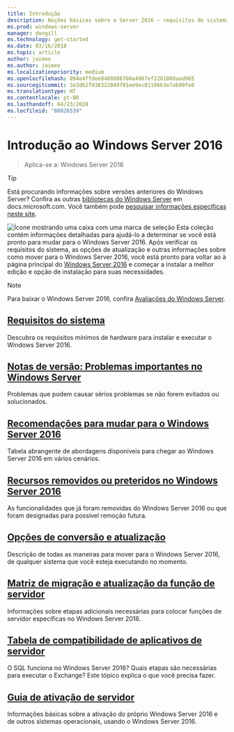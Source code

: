 ```yaml
---
title: Introdução
description: Noções básicas sobre o Server 2016 – requisitos do sistema, notas sobre a versão, opções de atualização
ms.prod: windows-server
manager: dongill
ms.technology: get-started
ms.date: 03/16/2018
ms.topic: article
author: jaimeo
ms.author: jaimeo
ms.localizationpriority: medium
ms.openlocfilehash: 094e4ffdee8480886700a4967ef2281008aad965
ms.sourcegitcommit: 3a3d62f938322849f81ee9ec01186b3e7ab90fe0
ms.translationtype: HT
ms.contentlocale: pt-BR
ms.lasthandoff: 04/23/2020
ms.locfileid: "80826539"
---
```

# <a name="get-started-with-windows-server-2016"></a>Introdução ao Windows Server 2016

>Aplica-se a: Windows Server 2016

> [!TIP]
> Está procurando informações sobre versões anteriores do Windows Server? Confira as outras [bibliotecas do Windows Server](/previous-versions/windows/) em docs.microsoft.com. Você também pode [pesquisar informações específicas neste site](https://docs.microsoft.com/search/index?search=Windows+Server&dataSource=previousVersions).

![Ícone mostrando uma caixa com uma marca de seleção](../media/landing-icons/getstarted.png) Esta coleção contém informações detalhadas para ajudá-lo a determinar se você está pronto para mudar para o Windows Server 2016. Após verificar os requisitos do sistema, as opções de atualização e outras informações sobre como mover para o Windows Server 2016, você está pronto para voltar ao à página principal do [Windows Server 2016](Windows-Server-2016.md) e começar a instalar a melhor edição e opção de instalação para suas necessidades. 

> [!Note]
> Para baixar o Windows Server 2016, confira [Avaliações do Windows Server](https://www.microsoft.com/evalcenter/evaluate-windows-server-2016).


## <a name="system-requirements"></a>[Requisitos do sistema](system-requirements.md)
Descubra os requisitos mínimos de hardware para instalar e executar o Windows Server 2016.

## <a name="release-notes-important-issues-in-windows-server"></a>[Notas de versão: Problemas importantes no Windows Server](Windows-Server-2016-GA-Release-Notes.md)
Problemas que podem causar sérios problemas se não forem evitados ou solucionados.

## <a name="recommendations-for-moving-to-windows-server-2016"></a>[Recomendações para mudar para o Windows Server 2016](Recommendations-moving-to-Server2016.md)
Tabela abrangente de abordagens disponíveis para chegar ao Windows Server 2016 em vários cenários.

## <a name="features-removed-or-deprecated-in--windows-server-2016"></a>[Recursos removidos ou preteridos no Windows Server 2016](deprecated-features.md)
As funcionalidades que já foram removidas do Windows Server 2016 ou que foram designadas para possível remoção futura.

## <a name="upgrade-and-conversion-options"></a>[Opções de conversão e atualização](Supported-Upgrade-Paths.md)
Descrição de todas as maneiras para mover para o Windows Server 2016, de qualquer sistema que você esteja executando no momento.

## <a name="server-role-upgrade-and-migration-matrix"></a>[Matriz de migração e atualização da função de servidor](Server-Role-Upgradeability-Table.md)
Informações sobre etapas adicionais necessárias para colocar funções de servidor específicas no Windows Server 2016.

## <a name="server-application-compatibility-table"></a>[Tabela de compatibilidade de aplicativos de servidor](Server-Application-Compatibility.md)
O SQL funciona no Windows Server 2016? Quais etapas são necessárias para executar o Exchange? Este tópico explica o que você precisa fazer.

## <a name="server-activation-guide"></a>[Guia de ativação de servidor](Server-2016-activation.md)
Informações básicas sobre a ativação do próprio Windows Server 2016 e de outros sistemas operacionais, usando o Windows Server 2016.


